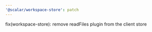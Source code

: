 ```yaml
---
'@scalar/workspace-store': patch
---
```


fix(workspace-store): remove readFiles plugin from the client store
